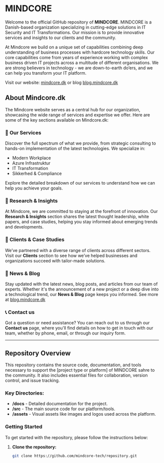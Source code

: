 # MINDCORE

Welcome to the official GitHub repository of **MINDCORE**. MINDCORE is a Danish-based organization specializing in cutting-edge solutions in IT Security and IT Transformations. Our mission is to provide innovative services and insights to our clients and the community.

At Mindcore we build on a unique set of capabilities combining deep understanding of business processes with hardcore technology skills. Our core capabilities come from years of experience working with complex business driven IT projects across a multitude of different organisations. We are strong believers in technology - we are down-to-earth do’ers, and we can help you transform your IT platform.

Visit our website: [mindcore.dk](https://mindcore.dk) or blog [blog.mindcore.dk](https://blog.mindcore.dk)

## About Mindcore.dk

The Mindcore website serves as a central hub for our organization, showcasing the wide range of services and expertise we offer. Here are some of the key sections available on Mindcore.dk:

### 🌟 **Our Services**
Discover the full spectrum of what we provide, from strategic consulting to hands-on implementation of the latest technologies. We specialize in:
- Modern Workplace
- Azure Infrastruktur
- IT Transformation
- Sikkerhed & Compliance

Explore the detailed breakdown of our services to understand how we can help you achieve your goals.

### 🧠 **Research & Insights**
At Mindcore, we are committed to staying at the forefront of innovation. Our **Research & Insights** section shares the latest thought leadership, white papers, and case studies, helping you stay informed about emerging trends and developments.

### 🤝 **Clients & Case Studies**
We’ve partnered with a diverse range of clients across different sectors. Visit our **Clients** section to see how we’ve helped businesses and organizations succeed with tailor-made solutions.

### 📢 **News & Blog**
Stay updated with the latest news, blog posts, and articles from our team of experts. Whether it's the announcement of a new project or a deep dive into a technological trend, our **News & Blog** page keeps you informed. See more at [blog.mindcore.dk](https://blog.mindcore.dk)

### 📞 **Contact us**
Got a question or need assistance? You can reach out to us through our **Contact us** page, where you'll find details on how to get in touch with our team, whether by phone, email, or through our inquiry form.

---

## Repository Overview

This repository contains the source code, documentation, and tools necessary to support the [project type or platform] of MINDCORE sahre to the community. It also includes essential files for collaboration, version control, and issue tracking.

### Key Directories:
- **/docs** - Detailed documentation for the project.
- **/src** - The main source code for our platform/tools.
- **/assets** - Visual assets like images and logos used across the platform.

### Getting Started
To get started with the repository, please follow the instructions below:

1. **Clone the repository:**
   ```bash
   git clone https://github.com/mindcore-tech/repository.git
